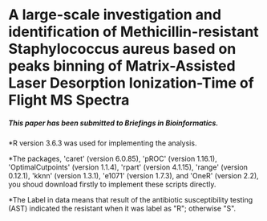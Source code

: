 # A large-scale investigation and identification of Methicillin-resistant Staphylococcus aureus based on peaks binning of Matrix-Assisted Laser Desorption Ionization-Time of Flight MS Spectra

##### This paper has been submitted to Briefings in Bioinformatics.

*R version 3.6.3 was used for implementing the analysis.

*The packages, 'caret' (version 6.0.85), 'pROC' (version 1.16.1), 'OptimalCutpoints' (version 1.1.4), 'rpart' (version 4.1.15), 'range' (version 0.12.1), 'kknn' (version 1.3.1), 'e1071' (version 1.7.3), and 'OneR' (version 2.2), you shoud download firstly to implement these scripts directly.

*The Label in data means that result of the antibiotic susceptibility testing (AST) indicated the resistant when it was label as "R"; otherwise "S".

